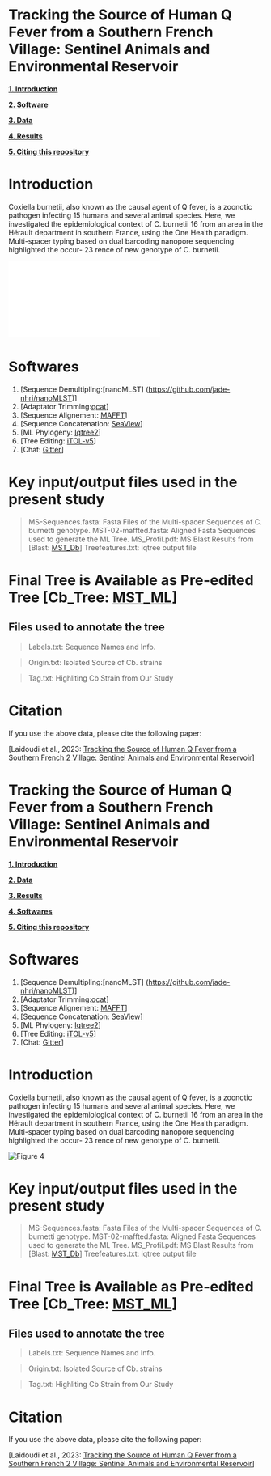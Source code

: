 # Tracking the Source of Human Q Fever from a Southern French Village: Sentinel Animals and Environmental Reservoir


**[1. Introduction](#Introduction)** 

**[2. Software](#Softwares)**

**[3. Data](#Key-input-and-output-files-used-in-the-present-study)**

**[4. Results](#Final-Tree-Files-is-Available-as-Pre-edited-Trees)**

**[5. Citing this repository](#Citation)**



# Introduction
Coxiella burnetii, also known as the causal agent of Q fever, is a zoonotic pathogen infecting 15 humans and several animal species. Here, we investigated the epidemiological context of C. burnetii 16 from an area in the Hérault department in southern France, using the One Health paradigm. Multi-spacer typing based on dual barcoding nanopore sequencing highlighted the occur- 23 rence of new genotype of C. burnetii.

![Figure 4](Tree.pdf)

# Softwares

1. [Sequence Demultipling:[nanoMLST] (https://github.com/jade-nhri/nanoMLST)]
2. [Adaptator Trimming:[qcat](https://github.com/nanoporetech/qcat)]
3. [Sequence Alignement: [MAFFT](https://github.com/GSLBiotech/mafft.git)]
4. [Sequence Concatenation: [SeaView](http://doua.prabi.fr/software/seaview)] 
5. [ML Phylogeny: [Iqtree2](https://github.com/iqtree/iqtree2.git)] 
6. [Tree Editing: [iTOL-v5](https://github.com/iBiology/iTOL.git)]
7. [Chat: [Gitter](https://matrix.to/#/#Pipline:matrix.org)]


# Key input/output files used in the present study

> MS-Sequences.fasta: Fasta Files of the Multi-spacer Sequences of C. burnetti genotype.
> MST-02-maffted.fasta: Aligned Fasta Sequences used to generate the ML Tree.
> MS_Profil.pdf: MS Blast Results from [Blast: [MST_Db](https://ifr48.timone.univ-mrs.fr/mst/coxiella_burnetii/)]
> Treefeatures.txt: iqtree output file

# Final Tree is Available as Pre-edited Tree [Cb_Tree: [MST_ML](https://itol.embl.de/tree/461936417751261677550856)]

## Files used to annotate the tree

> Labels.txt: Sequence Names and Info.

> Origin.txt: Isolated Source of Cb. strains

> Tag.txt: Highliting Cb Strain from Our Study


# Citation
If you use the above data, please cite the following paper:

[Laidoudi et al., 2023: [Tracking the Source of Human Q Fever from a Southern French 2
Village: Sentinel Animals and Environmental Reservoir](https://doi.org/10.3390/xxxxx)]
# Tracking the Source of Human Q Fever from a Southern French Village: Sentinel Animals and Environmental Reservoir


**[1. Introduction](#Introduction)**

**[2. Data](#Key-input-and-output-files-used-in-the-present-study)**

**[3. Results](#Final-Tree-Files-is-Available-as-Pre-edited-Trees)**

**[4. Softwares](#Softwares)**

**[5. Citing this repository](#Citation)**


# Softwares

1. [Sequence Demultipling:[nanoMLST] (https://github.com/jade-nhri/nanoMLST)]
2. [Adaptator Trimming:[qcat](https://github.com/nanoporetech/qcat)]
3. [Sequence Alignement: [MAFFT](https://github.com/GSLBiotech/mafft.git)]
4. [Sequence Concatenation: [SeaView](http://doua.prabi.fr/software/seaview)] 
5. [ML Phylogeny: [Iqtree2](https://github.com/iqtree/iqtree2.git)] 
6. [Tree Editing: [iTOL-v5](https://github.com/iBiology/iTOL.git)]
7. [Chat: [Gitter](https://matrix.to/#/#Pipline:matrix.org)]

# Introduction
Coxiella burnetii, also known as the causal agent of Q fever, is a zoonotic pathogen infecting 15 humans and several animal species. Here, we investigated the epidemiological context of C. burnetii 16 from an area in the Hérault department in southern France, using the One Health paradigm. Multi-spacer typing based on dual barcoding nanopore sequencing highlighted the occur- 23 rence of new genotype of C. burnetii.

![Figure 4]()



# Key input/output files used in the present study

> MS-Sequences.fasta: Fasta Files of the Multi-spacer Sequences of C. burnetti genotype.
> MST-02-maffted.fasta: Aligned Fasta Sequences used to generate the ML Tree.
> MS_Profil.pdf: MS Blast Results from [Blast: [MST_Db](https://ifr48.timone.univ-mrs.fr/mst/coxiella_burnetii/)]
> Treefeatures.txt: iqtree output file

# Final Tree is Available as Pre-edited Tree [Cb_Tree: [MST_ML](https://itol.embl.de/tree/461936417751261677550856)]

## Files used to annotate the tree

> Labels.txt: Sequence Names and Info.

> Origin.txt: Isolated Source of Cb. strains

> Tag.txt: Highliting Cb Strain from Our Study


# Citation
If you use the above data, please cite the following paper:

[Laidoudi et al., 2023: [Tracking the Source of Human Q Fever from a Southern French 2
Village: Sentinel Animals and Environmental Reservoir](https://doi.org/10.3390/xxxxx)]
